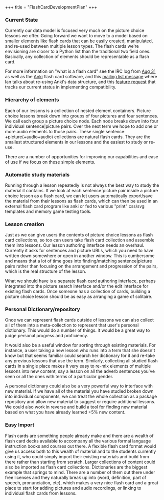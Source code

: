 +++
title = "FlashCardDevelopmentPlan"
+++

### Current State

Currently our data model is focused very much on the picture choice
lessons we offer. Going forward we want to move to a model based on
smaller elements like flash cards that can be easily created,
manipulated, and re-used between multiple lesson types. The flash cards
we're envisioning are closer to a Python list than the traditional two
field ones. Basically, any collection of elements should be
representable as a flash card.

For more information on "what is a flash card" see the IRC log from
[Aug 31](http://ductus.us/irc-logs/%23wikiotics.20100831.slog) as well
as the [Anki](http://ichi2.net/anki/) flash card software, and this
[mailing list
message](https://groups.google.com/group/wikiotics/browse_thread/thread/e536a099d786f5ec)
where Ian talks about re-using Anki's data structure, and this [feature
request](http://code.ductus.us/ticket/53) that tracks our current status
in implementing compatibility.

### Hierarchy of elements

Each of our lessons is a collection of nested element containers.
Picture choice lessons break down into groups of four pictures and four
sentences. We call each group a picture choice node. Each node breaks
down into four individual sentence|picture pairs. Over the next term we
hope to add one or more audio elements to those pairs. These single
sentence +picture(+audio+audio) collections are natural flash cards.
They are the smallest structured elements in our lessons and the easiest
to study or re-use.

There are a number of opportunities for improving our capabilities and
ease of use if we focus on these simple elements.

### Automatic study materials

Running through a lesson repeatedly is not always the best way to study
the material it contains. If we look at each sentence|picture pair
inside a picture choice lesson as a flash card, we can let users
automatically export/save the material from their lessons as flash
cards, which can then be used in an external flash card program like
anki or fed to various "print" css/svg templates and memory game testing
tools.

### Lesson creation

Just as we can give users the contents of picture choice lessons as
flash card collections, so too can users take flash card collection and
assemble them into lessons. Our lesson authoring interface needs an
overhaul. Currently it asks for sentences and picture URLs, which you
need to have written down somewhere or open in another window. This is
cumbersome and means that a lot of time goes into finding/matching
sentence|picture pairs rather than focusing on the arrangement and
progression of the pairs, which is the real structure of the lesson.

What we should have is a separate flash card authoring interface,
perhaps integrated into the picture search interface and/or the edit
interface for existing flash cards. Once someone has a collection of
cards, building a picture choice lesson should be as easy as arranging a
game of solitaire.

### Personal Dictionary/repository

Once we can represent flash cards outside of lessons we can also collect
all of them into a meta-collection to represent that user's personal
dictionary. This would do a number of things. It would be a great way to
judge personal progress and proficiency.

It would also be a useful window for sorting through existing materials.
For instance, a user taking a new lesson who runs into a term that she
doesn't know but that seems familiar could search her dictionary for it
and re-take any previous lessons that use the term. Similarly,
collecting all studied flash cards in a single place makes it very easy
to re-mix elements of multiple lessons into new content, say a lesson on
all the adverb sentences you've seen or all the ones with terms of a
particular gender.

A personal dictionary could also be a very powerful way to interface
with new material. If we have all of the material you have studied
broken down into individual components, we can treat the whole
collection as a package repository and allow new material to suggest or
require additional lessons. We could also work in reverse and build a
tool for finding new material based on what you have already learned +5%
new content.

### Easy Import

Flash cards are something people already make and there are a wealth of
flash card decks available to accompany all the various formal language
instruction books and courses out there. A flexible flash card format
would give us access both to this wealth of material and to the students
currently using it, who could simply import their existing materials and
build from there rather than starting from scratch. Larger collections
of content could also be imported as flash card collections.
Dictionaries are the biggest example that springs to mind. There are a
number of them out there under free licenses and they naturally break up
into (word, definition, part of speech, pronunciation, etc), which makes
a very nice flash card and a great place to start for adding pictures
and audio recordings, or linking to individual flash cards from lessons.

